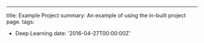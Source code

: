 ---
title: Example Project
summary: An example of using the in-built project page.
tags:
  - Deep Learning
date: '2016-04-27T00:00:00Z'
